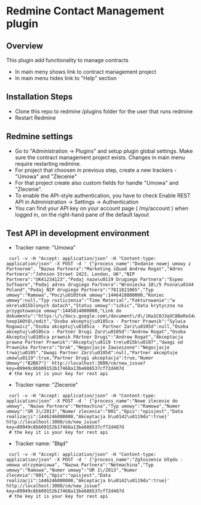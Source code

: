 Redmine Contact Management plugin
=================================

Overview
--------
This plugin add functionality to manage contracts
 - In main meny shows link to contract management project
 - In main menu hides link to "Help" section


Installation Steps
-------------------
 - Clone this repo to redmine /plugins folder for the user that runs redmine
 - Restart Redmine


Redmine settings
----------------
 - Go to "Administration -> Plugins" and setup plugin global settings. Make sure the contract management project exists. Changes in main menu require restarting redmine.
 - For project that choosen in previous step, create a new trackers - "Umowa" and "Zlecenie"
 - For that project create also custom fields for handle "Umowa" and "Zlecenie".
 - To enable the API-style authentication, you have to check Enable REST API in Administration -> Settings -> Authentication
 - You can find your API key on your account page ( /my/account ) when logged in, on the right-hand pane of the default layout

  
Test API in development environment
-----------------------------------

 - Tracker name: "Umowa"

```
 curl -v -H "Accept: application/json" -H "Content-type: application/json" -X POST -d ' {"process_name":"Dodanie nowej umowy z Partnerem", "Nazwa Partnera":"Marketing sQuad Andrew Rogat","Adres Partnera":"Johnson Street 2423, London, UK","NIP Partnera":"UK41234123","Podaj nazw\u0119 Drugiego Partnera":"Espeo Software","Podaj adres drugiego Partnera":"Wroniecka 18\/5 Pozna\u0144 Poland","Podaj NIP drugiego Partnera":"7811821065","Typ umowy":"Ramowa","Pocz\u0105tek umowy":1446418800000,"Koniec umowy":null,"Typ rozliczenia":"Time Material","Fakturowanie":"w okre\u015blonych datach","Status umowy":"szkic","Data krytyczna na przygotowanie umowy":1445814000000,"Link do dokumentu":"https:\/\/docs.google.com\/document\/d\/1Kw1C0J3qVC8BeRoS4uh1KBGuKxwjxDaDv-heop1AOtQ\/edit","Osoba akceptuj\u0105ca - Partner Prawnik":"Sylwia Rogowicz","Osoba akceptuj\u0105ca - Partner Zarz\u0105d":null,"Osoba akceptuj\u0105ca - Partner Drugi Zarz\u0105d":"Andrew Rogat","Osoba Akceptuj\u0105ca prawnik PArtner Drugi":"Andrew Rogat","Akceptacja prawna Partner Prawnik":"Akceptuj\u0119 tre\u015b\u0107","Uwagi od Prawnika Partnera":"brak","Negocjacje Zawieszone":"Negocjacje trwaj\u0105","Uwagi Partner Zarz\u0105d":null,"Partner akceptuje umow\u0119":true,"Partner Drugi akceptacja":true,"Numer Umowy":"B2B67"}' http://localhost:3000/cm/new_issue?key=89949c8bb09152b17468a13be686537cf72d407d
 # the key it is your key for rest api
 ```

 - Tracker name: "Zlecenie"

```
 curl -v -H "Accept: application/json" -H "Content-type: application/json" -X POST -d ' {"process_name":"Nowe zlecenie do umowy", "Nazwa Partnera":"Netmachina","Typ umowy":"Ramowa","Numer umowy":"UR 1\/2013","Numer zlecenia":"001","Opis":"opisjest","Data realizacji":1446246000000,"Akceptacja b\u0142\u0119du":true}' http://localhost:3000/cm/new_issue?key=89949c8bb09152b17468a13be686537cf72d407d
 # the key it is your key for rest api
 ```

- Tracker name: "Błąd"

```
 curl -v -H "Accept: application/json" -H "Content-type: application/json" -X POST -d ' {"process_name":"Zgłoszenie błędu - umowa utrzymaniowa", "Nazwa Partnera":"Netmachina","Typ umowy":"Ramowa","Numer umowy":"UR 1\/2013","Numer zlecenia":"001","Opis":"opisjest","Data realizacji":1446246000000,"Akceptacja b\u0142\u0119du":true}' http://localhost:3000/cm/new_issue?key=89949c8bb09152b17468a13be686537cf72d407d
 # the key it is your key for rest api
 ```
